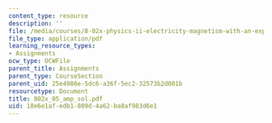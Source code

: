 ```yaml
---
content_type: resource
description: ''
file: /media/courses/8-02x-physics-ii-electricity-magnetism-with-an-experimental-focus-spring-2005/18e6e1afedb1809d4a62ba8af983d6e1_802x_05_amp_sol.pdf
file_type: application/pdf
learning_resource_types:
- Assignments
ocw_type: OCWFile
parent_title: Assignments
parent_type: CourseSection
parent_uid: 25e4986e-5dc6-a36f-5ec2-32573b2d001b
resourcetype: Document
title: 802x_05_amp_sol.pdf
uid: 18e6e1af-edb1-809d-4a62-ba8af983d6e1
---
```

